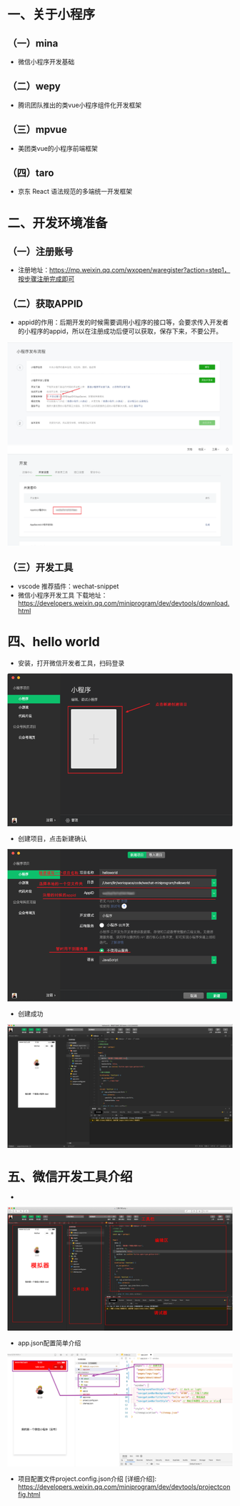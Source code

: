# 一、关于小程序
## （一）mina

  - 微信小程序开发基础

## （二）wepy

  - 腾讯团队推出的类vue小程序组件化开发框架

## （三）mpvue

  - 美团类vue的小程序前端框架

## （四）taro

  - 京东 React 语法规范的多端统一开发框架

# 二、开发环境准备
## （一）注册账号
- 注册地址：https://mp.weixin.qq.com/wxopen/waregister?action=step1，按步骤注册完成即可
## （二）获取APPID
- appid的作用：后期开发的时候需要调用小程序的接口等，会要求传入开发者的小程序的appid，所以在注册成功后便可以获取，保存下来，不要公开。
<img src="./img/step1-获取appid.png" alt="获取appid" style="zoom:100%;">
<img src="./img/step2-获取appid.png" alt="获取appid" style="zoom:100%;">

## （三）开发工具
- vscode
推荐插件：wechat-snippet
- 微信小程序开发工具
下载地址：https://developers.weixin.qq.com/miniprogram/dev/devtools/download.html


# 四、hello world
- 安装，打开微信开发者工具，扫码登录
<img src="./img/step1-helloworld.png" alt="我的第一个微信小程序" style="zoom:100%;">

- 创建项目，点击新建确认
<img src="./img/step2-helloworld.png" alt="我的第一个微信小程序" style="zoom:100%;">

- 创建成功
<img src="./img/step3-helloworld.png" alt="我的第一个微信小程序" style="zoom:100%;">

# 五、微信开发工具介绍

- [工具详细介绍]: https://developers.weixin.qq.com/miniprogram/dev/devtools/devtools.html

<img src="./img/工具介绍.png" alt="开发工具介绍" style="zoom:100%;">

- app.json配置简单介绍
<img src="./img/app.json配置简单介绍.png" alt="app.json配置" style="zoom:100%;">

- 项目配置文件project.config.json介绍
[详细介绍]: https://developers.weixin.qq.com/miniprogram/dev/devtools/projectconfig.html
